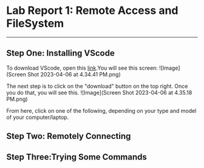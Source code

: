 # **Lab Report 1: Remote Access and FileSystem**
---------

## **Step One: Installing VScode** 
To download VScode, open this [link](https://code.visualstudio.com).You will see this screen: 
![Image](Screen Shot 2023-04-06 at 4.34.41 PM.png)

The next step is to click on the "download" button on the top right. Once you do that, you will see this. 
![Image](Screen Shot 2023-04-06 at 4.35.18 PM.png)

From here, click on one of the following, depending on your type and model of your computer/laptop. 
## Step Two: Remotely Connecting 

## Step Three:Trying Some Commands 
